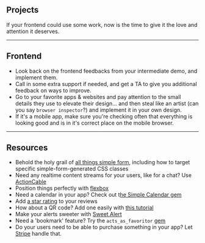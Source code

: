 ## Projects

If your frontend could use some work, now is the time to give it the love and attention it deserves.

---
## Frontend

- Look back on the frontend feedbacks from your intermediate demo, and implement them.
- Call in some extra support if needed, and get a TA to give you additional feedback on ways to improve.
- Go to your favorite apps & websites and pay attention to the small details they use to elevate their design... and then steal like an artist (can you say `browser inspector`?) and implement it in your own design.
- If it's a mobile app, make sure you're checking often that everything is looking good and is in it's correct place on the mobile browser.

---
## Resources
- Behold the holy grail of [all things simple form](https://kitt.lewagon.com/knowledge/cheatsheets/simple_form), including how to target specific simple-form-generated CSS classes
- Need any realtime content streams for your users, like for a chat? Use [ActionCable](https://kitt.lewagon.com/knowledge/cheatsheets/actioncable)
- Position things perfectly with [flexbox](https://kitt.lewagon.com/knowledge/cheatsheets/flexbox)
- Need a calendar in your app? Check out t[he Simple Calendar gem](https://kitt.lewagon.com/knowledge/tutorials/simple_calendar)
- Add [a star rating](https://kitt.lewagon.com/knowledge/tutorials/star_rating) to your reviews
- How about a QR code? Add one easily with [this tutorial](https://kitt.lewagon.com/knowledge/tutorials/qr_code)
- Make your alerts sweeter with [Sweet Alert](https://kitt.lewagon.com/knowledge/tutorials/sweetalert)
- Need a 'bookmark' feature? Try the `acts_as_favoritor` [gem](https://github.com/jonhue/acts_as_favoritor)
- Do your users need to be able to purchase something in your app? Let [Stripe](https://kitt.lewagon.com/knowledge/tutorials/stripe) handle that.
